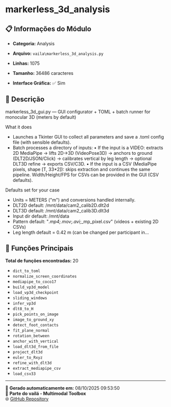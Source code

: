 # markerless_3d_analysis

## 📋 Informações do Módulo

- **Categoria:** Analysis
- **Arquivo:** `vaila\markerless_3d_analysis.py`
- **Linhas:** 1075
- **Tamanho:** 36486 caracteres


- **Interface Gráfica:** ✅ Sim

## 📖 Descrição


markerless_3d_gui.py — GUI configurator + TOML + batch runner for monocular 3D (meters by default)

What it does
- Launches a Tkinter GUI to collect all parameters and save a .toml config file (with sensible defaults).
- Batch processes a directory of inputs:
    • If the input is a VIDEO: extracts 2D MediaPipe → lifts 2D→3D (VideoPose3D) → anchors to ground (DLT2D/JSON/Click) → calibrates vertical by leg length → optional DLT3D refine → exports CSV/C3D.
    • If the input is a CSV (MediaPipe pixels, shape [T, 33*2]): skips extraction and continues the same pipeline. Width/Height/FPS for CSVs can be provided in the GUI (CSV defaults).

Defaults set for your case
- Units = METERS ("m") and conversions handled internally.
- DLT2D default: /mnt/data/cam2_calib2D.dlt2d
- DLT3D default: /mnt/data/cam2_calib3D.dlt3d
- Input dir default: /mnt/data
- Pattern default: "*.mp4;*.mov;*.avi;*_mp_pixel.csv" (videos + existing 2D CSVs)
- Leg length default = 0.42 m (can be changed per participant in...

## 🔧 Funções Principais

**Total de funções encontradas:** 20

- `dict_to_toml`
- `normalize_screen_coordinates`
- `mediapipe_to_coco17`
- `build_vp3d_model`
- `load_vp3d_checkpoint`
- `sliding_windows`
- `infer_vp3d`
- `dlt8_to_H`
- `pick_points_on_image`
- `image_to_ground_xy`
- `detect_foot_contacts`
- `fit_plane_normal`
- `rotation_between`
- `anchor_with_vertical`
- `load_dlt3d_from_file`
- `project_dlt3d`
- `euler_to_Rxyz`
- `refine_with_dlt3d`
- `extract_mediapipe_csv`
- `load_csv33`




---

📅 **Gerado automaticamente em:** 08/10/2025 09:53:50  
🔗 **Parte do vailá - Multimodal Toolbox**  
🌐 [GitHub Repository](https://github.com/vaila-multimodaltoolbox/vaila)
